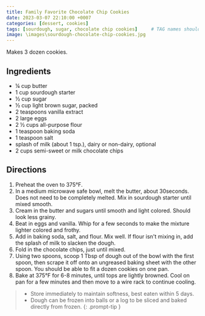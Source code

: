 ```yaml
---
title: Family Favorite Chocolate Chip Cookies
date: 2023-03-07 22:10:00 +0007
categories: [dessert, cookies]
tags: [sourdough, sugar, chocolate chip cookies]     # TAG names should always be lowercase
image: \images\sourdough-chocolate-chip-cookies.jpg
---
```

Makes 3 dozen cookies.

## Ingredients

* &frac14; cup butter
* 1 cup sourdough starter
* &frac12; cup sugar
* &frac12; cup light brown sugar, packed
* 2 teaspoons vanilla extract
* 2 large eggs
* 2 &frac12; cups all-purpose flour
* 1 teaspoon baking soda
* 1 teaspoon salt
* splash of milk (about 1 tsp.), dairy or non-dairy, optional
* 2 cups semi-sweet or milk chocolate chips

## Directions

1. Preheat the oven to 375&deg;F.
2. In a medium microwave safe bowl, melt the butter, about 30seconds. Does not need to be completely melted. Mix in sourdough starter until mixed smooth.
3. Cream in the butter and sugars until smooth and light colored. Should look less grainy.
4. Beat in eggs and vanilla. Whip for a few seconds to make the mixture lighter colored and frothy.
5. Add in baking soda, salt, and flour. Mix well. If flour isn't mixing in, add the splash of milk to slacken the dough.
6. Fold in the chocolate chips, just until mixed.
7. Using two spoons, scoop 1 Tbsp of dough out of the bowl with the first spoon, then scrape it off onto an ungreased baking sheet with the other spoon. You should be able to fit a dozen cookies on one pan.
8. Bake at 375&deg;F for 6-8 minutes, until tops are lightly browned. Cool on pan for a few minutes and then move to a wire rack to continue cooling.


> * Store immediately to maintain softness, best eaten within 5 days.
> * Dough can be frozen into balls or a log to be sliced and baked directly from frozen.
{: .prompt-tip }